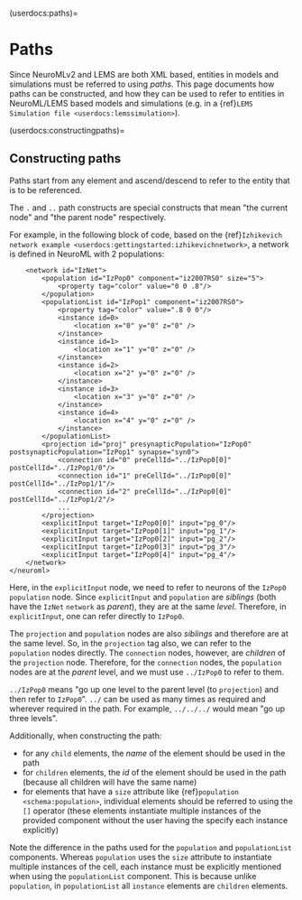 (userdocs:paths)=
# Paths

Since NeuroMLv2 and LEMS are both XML based, entities in models and simulations must be referred to using *paths*.
This page documents how paths can be constructed, and how they can be used to refer to entities in NeuroML/LEMS based models and simulations (e.g. in a {ref}`LEMS Simulation file <userdocs:lemssimulation>`).

(userdocs:constructingpaths)=
## Constructing paths
Paths start from any element and ascend/descend to refer to the entity that is to be referenced.

The `.` and `..` path constructs are special constructs that mean "the current node" and "the parent node" respectively.

For example, in the following block of code, based on the  {ref}`Izhikevich network example <userdocs:gettingstarted:izhikevichnetwork>`, a network is defined in NeuroML with 2 populations:
```{code-block} xml
    <network id="IzNet">
        <population id="IzPop0" component="iz2007RS0" size="5">
            <property tag="color" value="0 0 .8"/>
        </population>
        <populationList id="IzPop1" component="iz2007RS0">
            <property tag="color" value=".8 0 0"/>
            <instance id=0>
                <location x="0" y="0" z="0" />
            </instance>
            <instance id=1>
                <location x="1" y="0" z="0" />
            </instance>
            <instance id=2>
                <location x="2" y="0" z="0" />
            </instance>
            <instance id=3>
                <location x="3" y="0" z="0" />
            </instance>
            <instance id=4>
                <location x="4" y="0" z="0" />
            </instance>
        </populationList>
        <projection id="proj" presynapticPopulation="IzPop0" postsynapticPopulation="IzPop1" synapse="syn0">
            <connection id="0" preCellId="../IzPop0[0]" postCellId="../IzPop1/0"/>
            <connection id="1" preCellId="../IzPop0[0]" postCellId="../IzPop1/1"/>
            <connection id="2" preCellId="../IzPop0[0]" postCellId="../IzPop1/2"/>
            ...
        </projection>
        <explicitInput target="IzPop0[0]" input="pg_0"/>
        <explicitInput target="IzPop0[1]" input="pg_1"/>
        <explicitInput target="IzPop0[2]" input="pg_2"/>
        <explicitInput target="IzPop0[3]" input="pg_3"/>
        <explicitInput target="IzPop0[4]" input="pg_4"/>
    </network>
</neuroml>
```
Here, in the `explicitInput` node, we need to refer to neurons of the `IzPop0` `population` node.
Since `explicitInput` and `population` are *siblings* (both have the `IzNet` `network` as *parent*), they are at the same *level*.
Therefore, in `explicitInput`, one can refer directly to `IzPop0`.

The `projection` and `population` nodes are also *siblings* and therefore are at the same level.
So, in the `projection` tag also, we can refer to the `population` nodes directly.
The `connection` nodes, however, are *children* of the `projection` node.
Therefore, for the `connection` nodes, the `population` nodes are at the *parent* level, and we must use `../IzPop0` to refer to them.

`../IzPop0` means "go up one level to the parent level (to `projection`) and then refer to `IzPop0`".
`../` can be used as many times as required and wherever required in the path.
For example, `../../../` would mean "go up three levels".

Additionally, when constructing the path:

- for any `child` elements, the *name* of the element should be used in the path
- for `children` elements, the *id* of the element should be used in the path (because all children will have the same name)
- for elements that have a `size` attribute like {ref}`population <schema:population>`, individual elements should be referred to using the `[]` operator (these elements instantiate multiple instances of the provided component without the user having the specify each instance explicitly)

Note the difference in the paths used for the `population` and `populationList` components.
Whereas `population` uses the `size` attribute to instantiate multiple instances of the cell, each instance must be explicitly mentioned when using the `populationList` component.
This is because unlike `population`, in `populationList` all `instance` elements are `children` elements.
